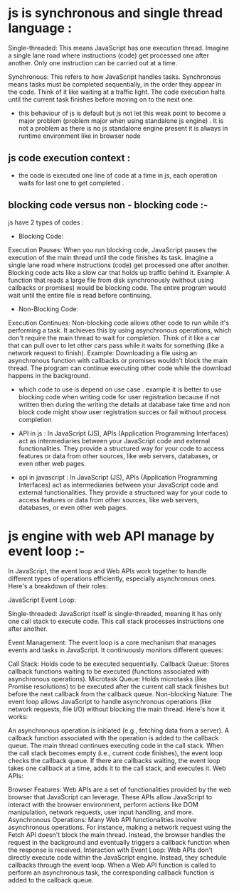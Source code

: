 # js is synchronous and single thread language :
Single-threaded: This means JavaScript has one execution thread. Imagine a single lane road where instructions (code) get processed one after another. Only one instruction can be carried out at a time.

Synchronous: This refers to how JavaScript handles tasks. Synchronous means tasks must be completed sequentially, in the order they appear in the code.  Think of it like waiting at a traffic light. The code execution halts  until the current task finishes before moving on to the next one.

* this behaviour of js is default but js not let this weak point to become a major problem (problem major when using standalone js engine) . It is not a problem as there is no js standalone engine present it is always in runtime environment like in browser node 

## js code execution context :
* the code is executed one line of code at a time in js, each operation waits for last one to get completed . 

## blocking code versus non - blocking code :-
js have 2 types of codes :
* Blocking Code:

Execution Pauses: When you run blocking code, JavaScript pauses the execution of the main thread until the code finishes its task. Imagine a single lane road where instructions (code) get processed one after another. Blocking code acts like a slow car that holds up traffic behind it.
Example: A function that reads a large file from disk synchronously (without using callbacks or promises) would be blocking code. The entire program would wait until the entire file is read before continuing.

* Non-Blocking Code:

Execution Continues: Non-blocking code allows other code to run while it's performing a task. It achieves this by using asynchronous operations, which don't require the main thread to wait for completion. Think of it like a car that can pull over to let other cars pass while it waits for something (like a network request to finish).
Example: Downloading a file using an asynchronous function with callbacks or promises wouldn't block the main thread. The program can continue executing other code while the download happens in the background.

* which code to use is depend on use case . example it is better to use blocking code when writing code for user registration because if not written then during the writing the details at database take time and non block code might show user registration succes or fail without process completion 

* API in js :
In JavaScript (JS), APIs (Application Programming Interfaces) act as intermediaries between your JavaScript code and external functionalities. They provide a structured way for your code to access features or data from other sources, like web servers, databases, or even other web pages.

* api in javascript :
In JavaScript (JS), APIs (Application Programming Interfaces) act as intermediaries between your JavaScript code and external functionalities. They provide a structured way for your code to access features or data from other sources, like web servers, databases, or even other web pages.

# js engine with web API manage by event loop :-
In JavaScript, the event loop and Web APIs work together to handle different types of operations efficiently, especially asynchronous ones. Here's a breakdown of their roles:

JavaScript Event Loop:

Single-threaded: JavaScript itself is single-threaded, meaning it has only one call stack to execute code. This call stack processes instructions one after another.

Event Management: The event loop is a core mechanism that manages events and tasks in JavaScript. It continuously monitors different queues:

Call Stack: Holds code to be executed sequentially.
Callback Queue: Stores callback functions waiting to be executed (functions associated with asynchronous operations).
Microtask Queue: Holds microtasks (like Promise resolutions) to be executed after the current call stack finishes but before the next callback from the callback queue.
Non-blocking Nature: The event loop allows JavaScript to handle asynchronous operations (like network requests, file I/O) without blocking the main thread. Here's how it works:

An asynchronous operation is initiated (e.g., fetching data from a server).
A callback function associated with the operation is added to the callback queue.
The main thread continues executing code in the call stack.
When the call stack becomes empty (i.e., current code finishes), the event loop checks the callback queue.
If there are callbacks waiting, the event loop takes one callback at a time, adds it to the call stack, and executes it.
Web APIs:

Browser Features: Web APIs are a set of functionalities provided by the web browser that JavaScript can leverage. These APIs allow JavaScript to interact with the browser environment, perform actions like DOM manipulation, network requests, user input handling, and more.
Asynchronous Operations: Many Web API functionalities involve asynchronous operations. For instance, making a network request using the Fetch API doesn't block the main thread. Instead, the browser handles the request in the background and eventually triggers a callback function when the response is received.
Interaction with Event Loop: Web APIs don't directly execute code within the JavaScript engine. Instead, they schedule callbacks through the event loop. When a Web API function is called to perform an asynchronous task, the corresponding callback function is added to the callback queue.

